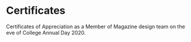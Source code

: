 # Certificates
Certificates of Appreciation as a Member of Magazine design team on the eve of College Annual Day 2020.
